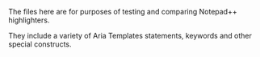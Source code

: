 The files here are for purposes of testing and comparing Notepad++ highlighters.

They include a variety of Aria Templates statements, keywords and other special constructs.